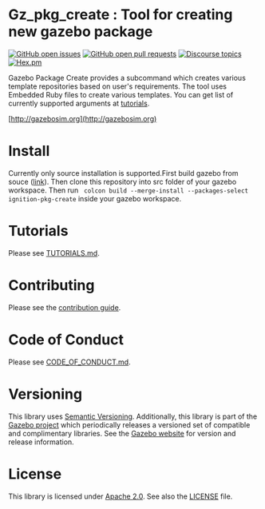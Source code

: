 # Gz_pkg_create : Tool for creating new gazebo package

[![GitHub open issues](https://img.shields.io/github/issues-raw/gazebosim/gz_pkg_create.svg)](https://github.com/gazebosim/gz_pkg_create/issues)
[![GitHub open pull requests](https://img.shields.io/github/issues-pr-raw/gazebosim/gz_pkg_create.svg)](https://github.com/gazebosim/gz_pkg_create/pulls)
[![Discourse topics](https://img.shields.io/discourse/https/community.gazebosim.org/topics.svg)](https://community.gazebosim.org)
[![Hex.pm](https://img.shields.io/hexpm/l/plug.svg)](https://www.apache.org/licenses/LICENSE-2.0)

Gazebo Package Create provides a subcommand which creates various template repositories based on user's requirements.
The tool uses Embedded Ruby files to create various templates. 
You can get list of currently supported arguments at [tutorials](https://github.com/harshmahesheka/gz_pkg_create/blob/main/TUTORIALS.md).

[http://gazebosim.org](http://gazebosim.org)


# Install

Currently only source installation is supported.First build gazebo from souce ([link](https://gazebosim.org/docs/fortress/install_ubuntu_src)). Then clone this repository into src folder of your gazebo workspace. Then run  ``` colcon build --merge-install --packages-select ignition-pkg-create``` inside your gazebo workspace.

# Tutorials

Please see [TUTORIALS.md](https://github.com/harshmahesheka/gz_pkg_create/blob/main/TUTORIALS.md).

# Contributing

Please see the [contribution guide](https://gazebosim.org/docs/all/contributing).

# Code of Conduct

Please see
[CODE_OF_CONDUCT.md](https://github.com/gazebosim/gz-sim/blob/main/CODE_OF_CONDUCT.md).

# Versioning

This library uses [Semantic Versioning](https://semver.org/). Additionally, this library is part of the [Gazebo project](https://gazebosim.org) which periodically releases a versioned set of compatible and complimentary libraries. See the [Gazebo website](https://gazebosim.org) for version and release information.

# License

This library is licensed under [Apache 2.0](https://www.apache.org/licenses/LICENSE-2.0). See also the [LICENSE](https://github.com/gazebosim/gz-sim/blob/main/LICENSE) file.
